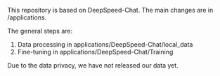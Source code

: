 This repository is based on DeepSpeed-Chat.
The main changes are in /applications.

The general steps are:
1. Data processing in applications/DeepSpeed-Chat/local_data
2. Fine-tuning in applications/DeepSpeed-Chat/Training

Due to the data privacy, we have not released our data yet.
